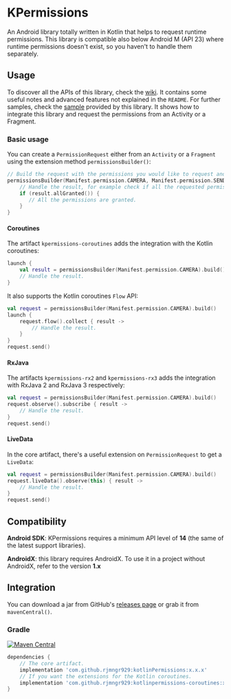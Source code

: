 KPermissions
===============

An Android library totally written in Kotlin that helps to request runtime permissions.
This library is compatible also below Android M (API 23) where runtime permissions doesn't exist, so you haven't to handle them separately. 

Usage
------

To discover all the APIs of this library, check the [wiki](https://github.com/fondesa/kpermissions/wiki). It contains some useful notes and advanced features not explained in the ```README```.
For further samples, check the [sample](https://github.com/fondesa/kpermissions/tree/master/sample) provided by this library. It shows how to integrate this library and request the permissions from an Activity or a Fragment.

### Basic usage
You can create a ```PermissionRequest``` either from an ```Activity``` or a ```Fragment``` using the extension method ```permissionsBuilder()```:

```kotlin
// Build the request with the permissions you would like to request and send it.
permissionsBuilder(Manifest.permission.CAMERA, Manifest.permission.SEND_SMS).build().send { result ->
    // Handle the result, for example check if all the requested permissions are granted.
    if (result.allGranted()) {
       // All the permissions are granted.
    }
}
```

#### Coroutines
The artifact `kpermissions-coroutines` adds the integration with the Kotlin coroutines:
```kotlin
launch {
    val result = permissionsBuilder(Manifest.permission.CAMERA).build().sendSuspend()
    // Handle the result.
}
```

It also supports the Kotlin coroutines `Flow` API:
```kotlin
val request = permissionsBuilder(Manifest.permission.CAMERA).build()
launch {
    request.flow().collect { result ->
        // Handle the result. 
    }
}
request.send()
```

#### RxJava
The artifacts `kpermissions-rx2` and `kpermissions-rx3` adds the integration with RxJava 2 and RxJava 3 respectively:
```kotlin
val request = permissionsBuilder(Manifest.permission.CAMERA).build()
request.observe().subscribe { result ->
    // Handle the result.
}
request.send()
```

#### LiveData
In the core artifact, there's a useful extension on `PermissionRequest` to get a `LiveData`:
```kotlin
val request = permissionsBuilder(Manifest.permission.CAMERA).build()
request.liveData().observe(this) { result ->
    // Handle the result.
}
request.send()
```

Compatibility
------

**Android SDK**: KPermissions requires a minimum API level of **14** (the same of the latest support libraries).

**AndroidX**: this library requires AndroidX. To use it in a project without AndroidX, refer to the version **1.x**

Integration
------


You can download a jar from GitHub's [releases page](https://github.com/rjmngr929/Kotlin-Permission-Handle/releases) or grab it from ```mavenCentral()```.

### Gradle ### 

[![Maven Central](https://maven-badges.herokuapp.com/maven-central/com.github.fondesa/kpermissions/badge.svg)](https://maven-badges.herokuapp.com/maven-central/com.github.fondesa/kpermissions) 

```gradle
dependencies {
    // The core artifact.
    implementation 'com.github.rjmngr929:kotlinPermissions:x.x.x'
    // If you want the extensions for the Kotlin coroutines.
    implementation 'com.github.rjmngr929:kotlinpermissions-coroutines:x.x.x'
}
```
